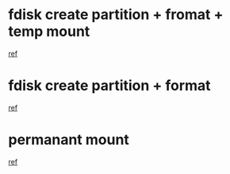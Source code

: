 ---
---

# fdisk create partition + fromat +‌ temp mount
[ref](https://phoenixnap.com/kb/linux-create-partition)


# fdisk create partition + format
[ref](https://www.digitalocean.com/community/tutorials/create-a-partition-in-linux)

# permanant mount
[ref](https://www.zdnet.com/article/how-to-permanently-mount-a-drive-in-linux-and-why-you-should/)